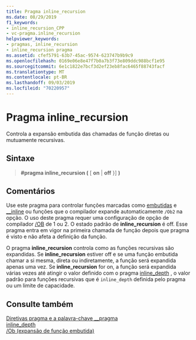 ```yaml
---
title: Pragma inline_recursion
ms.date: 08/29/2019
f1_keywords:
- inline_recursion_CPP
- vc-pragma.inline_recursion
helpviewer_keywords:
- pragmas, inline_recursion
- inline_recursion pragma
ms.assetid: cfef5791-63b7-45ac-9574-623747b9b9c9
ms.openlocfilehash: 0169e06e8e47f7b0a7b3f73e809ddc988bcf1e95
ms.sourcegitcommit: 6e1c1822e7bcf3d2ef23eb8fac6465f88743facf
ms.translationtype: MT
ms.contentlocale: pt-BR
ms.lasthandoff: 09/03/2019
ms.locfileid: "70220957"
---
```

# <a name="inline_recursion-pragma"></a>Pragma inline_recursion

Controla a expansão embutida das chamadas de função diretas ou mutuamente recursivas.

## <a name="syntax"></a>Sintaxe

> **#pragma inline_recursion (** [ **on** | **off** }] **)**

## <a name="remarks"></a>Comentários

Use este pragma para controlar funções marcadas como [embutidas](../cpp/inline-functions-cpp.md) e [__inline](../cpp/inline-functions-cpp.md) ou funções que o compilador expande automaticamente `/Ob2` na opção. O uso deste pragma requer uma configuração de opção de compilador [/OB](../build/reference/ob-inline-function-expansion.md) de 1 ou 2. O estado padrão de **inline_recursion** é off. Esse pragma entra em vigor na primeira chamada de função depois que pragma é visto e não afeta a definição da função.

O pragma **inline_recursion** controla como as funções recursivas são expandidas. Se **inline_recursion** estiver off e se uma função embutida chamar a si mesma, direta ou indiretamente, a função será expandida apenas uma vez. Se **inline_recursion** for on, a função será expandida várias vezes até atingir o valor definido com o pragma [inline_depth](../preprocessor/inline-depth.md) , o valor padrão para funções recursivas que é `inline_depth` definida pelo pragma ou um limite de capacidade.

## <a name="see-also"></a>Consulte também

[Diretivas pragma e a palavra-chave __pragma](../preprocessor/pragma-directives-and-the-pragma-keyword.md)\
[inline_depth](../preprocessor/inline-depth.md)\
[/Ob (expansão de função embutida)](../build/reference/ob-inline-function-expansion.md)
